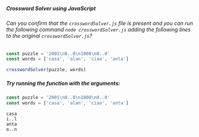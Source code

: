 ##### Crossword Solver using JavaScript

###### Can you confirm that the `crosswordSolver.js` file is present and you can run the following command `node crosswordSolver.js` adding the following lines to the original `crosswordSolver.js`?

```js
const puzzle = '2001\n0..0\n1000\n0..0'
const words = ['casa', 'alan', 'ciao', 'anta']

crosswordSolver(puzzle, words)
```

##### Try running the function with the arguments:

```js
const puzzle = '2001\n0..0\n1000\n0..0'
const words = ['casa', 'alan', 'ciao', 'anta']
```

```
casa
i..l
anta
o..n
```
